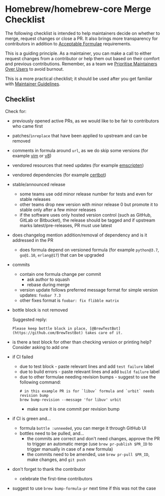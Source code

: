 # Homebrew/homebrew-core Merge Checklist

The following checklist is intended to help maintainers decide on
whether to merge, request changes or close a PR. It also brings more
transparency for contributors in addition to
[Acceptable Formulae](Acceptable-Formulae.md) requirements.

This is a guiding principle. As a maintainer, you can make a call to either
request changes from a contributor or help them out based on their comfort and
previous contributions. Remember, as a team we
[Prioritise Maintainers Over Users](Maintainers-Avoiding-Burnout.md) to avoid
burnout.

This is a more practical checklist; it should be used after you get familiar with
[Maintainer Guidelines](Maintainer-Guidelines.md).

## Checklist

Check for:

- previously opened active PRs, as we would like to be fair to contributors who came first
- patches/`inreplace` that have been applied to upstream and can be removed
- comments in formula around `url`, as we do skip some versions (for example [vim](https://github.com/Homebrew/homebrew-core/blob/359dbb190bb3776c4d6a1f603a271dd8f186f077/Formula/vim.rb#L4) or [v8](https://github.com/Homebrew/homebrew-core/blob/359dbb190bb3776c4d6a1f603a271dd8f186f077/Formula/v8.rb#L4))
- vendored resources that need updates (for example [emscripten](https://github.com/Homebrew/homebrew-core/commit/57126ac765c3ac5201ce53bcdebf7a0e19071eba))
- vendored dependencies (for example [certbot](https://github.com/Homebrew/homebrew-core/pull/42966/files))
- stable/announced release
  - some teams use odd minor release number for tests and even for stable releases
  - other teams drop new version with minor release 0 but promote it to stable only after a few minor releases
  - if the software uses only hosted version control (such as GitHub, GitLab or Bitbucket), the release should be tagged and if upstream marks latest/pre-releases, PR must use latest
- does changelog mention addition/removal of dependency and is it addressed in the PR
  - does formula depend on versioned formula (for example `python@3.7`, `go@1.10`, `erlang@17`) that can be upgraded
- commits
  - contain one formula change per commit
    - ask author to squash
    - rebase during merge
  - version update follows preferred message format for simple version updates: `foobar 7.3`
  - other fixes format is `foobar: fix flibble matrix`
- bottle block is not removed

  Suggested reply:
  ```
  Please keep bottle block in place, [@BrewTestBot](https://github.com/BrewTestBot) takes care of it.
  ```
- is there a test block for other than checking version or printing help? Consider asking to add one
- if CI failed
  - due to test block - paste relevant lines and add `test failure` label
  - due to build errors - paste relevant lines and add `build failure` label
  - due to other formulae needing revision bumps - suggest to use the following command:
    ```
    # in this example PR is for `libuv` formula and `urbit` needs revision bump
    brew bump-revision --message 'for libuv' urbit
    ```
    - make sure it is one commit per revision bump
- if CI is green and...
  - formula `bottle :unneeded`, you can merge it through GitHub UI
  - bottles need to be pulled, and...
    - the commits are correct and don't need changes, approve the PR to trigger an automatic merge (use `brew pr-publish $PR_ID` to trigger manually in case of a new formula)
    - the commits need to be amended, use `brew pr-pull $PR_ID`, make changes, and `git push`
- don't forget to thank the contributor
  - celebrate the first-time contributors
- suggest to use `brew bump-formula-pr` next time if this was not the case
